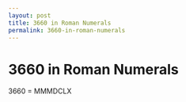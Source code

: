 ```yaml
---
layout: post
title: 3660 in Roman Numerals
permalink: 3660-in-roman-numerals
---
```


# 3660 in Roman Numerals

3660 = MMMDCLX
